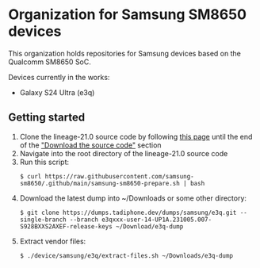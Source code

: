 # Organization for Samsung SM8650 devices
This organization holds repositories for Samsung devices based on the Qualcomm SM8650 SoC.

Devices currently in the works:
 * Galaxy S24 Ultra (e3q)

## Getting started
1. Clone the lineage-21.0 source code by following [this page](https://wiki.lineageos.org/emulator) until the end of the ["Download the source code"](https://wiki.lineageos.org/emulator#download-the-source-code) section
2. Navigate into the root directory of the lineage-21.0 source code
3. Run this script:
    ```
    $ curl https://raw.githubusercontent.com/samsung-sm8650/.github/main/samsung-sm8650-prepare.sh | bash
    ```
4. Download the latest dump into ~/Downloads or some other directory:
    ```
    $ git clone https://dumps.tadiphone.dev/dumps/samsung/e3q.git --single-branch --branch e3qxxx-user-14-UP1A.231005.007-S928BXXS2AXEF-release-keys ~/Download/e3q-dump
    ```
5. Extract vendor files:
    ```
    $ ./device/samsung/e3q/extract-files.sh ~/Downloads/e3q-dump
    ```
